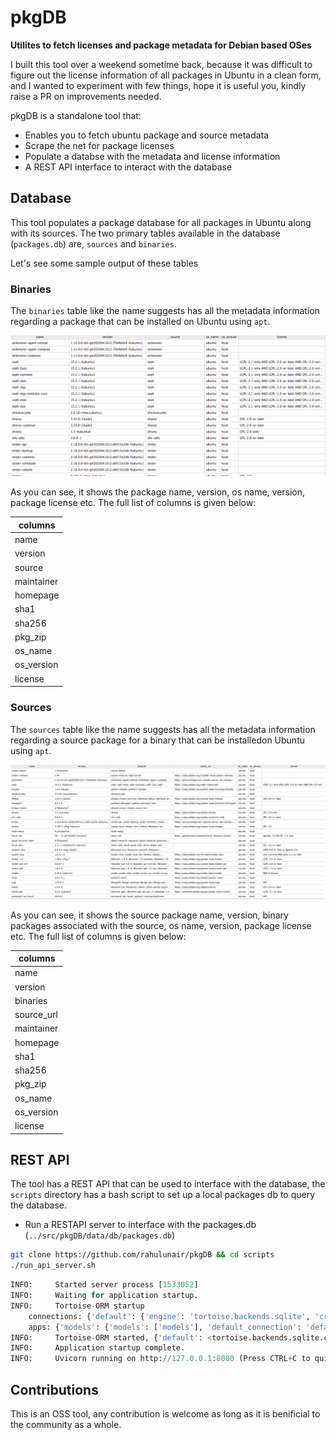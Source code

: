 # pkgDB

**Utilites to fetch licenses and package metadata for Debian based OSes**

I built this tool over a weekend sometime back, because it was difficult to figure out the license information of all
packages in Ubuntu in a clean form, and I wanted to experiment with few things, hope it is useful you, kindly raise a
PR on improvements needed.

pkgDB is a standalone tool that:

- Enables you to fetch ubuntu package and source metadata
- Scrape the net for package licenses
- Populate a databse with the metadata and license information
- A REST API interface to interact with the database

## Database

This tool populates a package database for all packages in Ubuntu along with its sources. The two primary tables
available in the database (`packages.db`) are, `sources` and `binaries`.

Let's see some sample output of these tables

### Binaries

The `binaries` table like the name suggests has all the metadata information regarding a package that can be installed 
on Ubuntu using `apt`.

![image](./images/binaries.png)

As you can see, it shows the package name, version, os name, version, package license etc. The full list of columns is given below:


| columns    |
|----------- |
|name        |
|version     |
|source      |
|maintainer  |
|homepage    |
|sha1        |
|sha256      |
|pkg_zip     |
|os_name     |
|os_version  |
|license     |

### Sources

The `sources` table like the name suggests has all the metadata information regarding a source package for a binary that 
can be installedon Ubuntu using `apt`.

![image](./images/sources.png)

As you can see, it shows the source package name, version, binary packages associated with the source, os name, version, package license etc.
The full list of columns is given below:


| columns    |
|----------- |
|name        |
|version     |
|binaries    |
|source_url  |
|maintainer  |
|homepage    |
|sha1        |
|sha256      |
|pkg_zip     |
|os_name     |
|os_version  |
|license     |


## REST API

The tool has a REST API that can be used to interface with the database, the `scripts` directory has a bash script to set up a local
packages db to query the database.

 - Run a RESTAPI server to interface with the packages.db (`../src/pkgDB/data/db/packages.db`)
 
```bash
git clone https://github.com/rahulunair/pkgDB && cd scripts
./run_api_server.sh
```

```python
INFO:     Started server process [1533052]
INFO:     Waiting for application startup.
INFO:     Tortoise-ORM startup
    connections: {'default': {'engine': 'tortoise.backends.sqlite', 'credentials': {'journal_mode': 'WAL', 'journal_size_limit': 16384, 'file_path': 'data/db/packages.db'}}}
    apps: {'models': {'models': ['models'], 'default_connection': 'default'}}
INFO:     Tortoise-ORM started, {'default': <tortoise.backends.sqlite.client.SqliteClient object at 0x7fd804c48b20>}, {'models': {'Binaries': <class 'models.Binaries'>, 'Sources': <class 'models.Sources'>}}
INFO:     Application startup complete.
INFO:     Uvicorn running on http://127.0.0.1:8000 (Press CTRL+C to quit)
```




## Contributions

This is an OSS tool, any contribution is welcome as long as it is benificial to the community as a whole.
